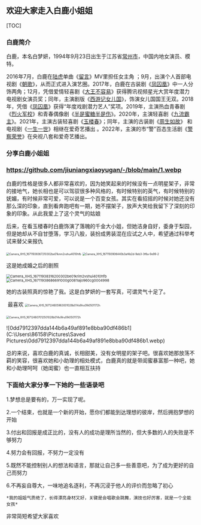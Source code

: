 ##                欢迎大家走入白鹿小姐姐





[TOC]



### 白鹿简介

白鹿，本名白梦妍，1994年9月23日出生于江苏省[常州市](https://baike.baidu.com/item/常州市/633262?fromModule=lemma_inlink)，中国内地女演员、模特。

2016年7月，白鹿在[陆虎](https://baike.baidu.com/item/陆虎/367599?fromModule=lemma_inlink)单曲《[留言](https://baike.baidu.com/item/留言/19862744?fromModule=lemma_inlink)》MV里担任女主角 ；9月，出演个人首部电视剧《[朝歌](https://baike.baidu.com/item/朝歌/19952443?fromModule=lemma_inlink)》，从而正式进入演艺圈。2017年，白鹿在古装剧《[凤囚凰](https://baike.baidu.com/item/凤囚凰/15821552?fromModule=lemma_inlink)》中一人分饰两角；12月，凭借爱情轻喜剧《[大王不容易](https://baike.baidu.com/item/大王不容易/21506996?fromModule=lemma_inlink)》获得腾讯视频星光大赏年度潜力电视剧女演员奖；同年，主演剧版《[西游记女儿国](https://baike.baidu.com/item/西游记女儿国/21802150?fromModule=lemma_inlink)》，饰演女儿国国王无双。2018年，凭借《[凤囚凰](https://baike.baidu.com/item/凤囚凰/15821552?fromModule=lemma_inlink)》获得“年度戏剧潜力艺人”奖项。2019年，主演热血青春剧《[烈火军校](https://baike.baidu.com/item/烈火军校/22382277?fromModule=lemma_inlink)》和青春偶像剧《[半是蜜糖半是伤](https://baike.baidu.com/item/半是蜜糖半是伤/22426814?fromModule=lemma_inlink)》。2020年，主演轻喜剧《[九流霸主](https://baike.baidu.com/item/九流霸主/22113285?fromModule=lemma_inlink)》。2021年，主演古装轻喜剧《[玉楼春](https://baike.baidu.com/item/玉楼春/23663266?fromModule=lemma_inlink)》；同年，主演的古装剧《[周生如故](https://baike.baidu.com/item/周生如故/58305245?fromModule=lemma_inlink)》 和电视剧《[一生一世](https://baike.baidu.com/item/一生一世/50362132?fromModule=lemma_inlink)》相继在爱奇艺播出 。2022年，主演的市“警”百态生活剧《[警察荣誉](https://baike.baidu.com/item/警察荣誉/56874651?fromModule=lemma_inlink)》在央视八套和爱奇艺播出。



### 分享白鹿小姐姐

###                          https://github.com/jiuniangxiaoyugan/-/blob/main/1.webp

白鹿的性格是很多人都非常喜欢的，因为她笑起来的时候没有一点明星架子，非常的接地气，她长相也是可以驾驭很多种风格的，有时候特别的英气，有时候特别的妩媚，有时候非常可爱，可以说是一个百变女孩。其实在看招摇的时候对她还没有那么深的印象，直到看奔跑吧有一期，她不摆架子，放声大笑给我留下了深刻的印象的印象。从此我爱上了这个灵气的姑娘

后来，在看玉楼春时白鹿饰演了落魄的千金大小姐，但她洁身自好，委身于梨园，但是她却从不自甘堕落，学习八股，装扮成男装混在应试之人中，希望通过科举考试来替父亲报仇

<img src="C:\Users\86158\Pictures\Saved Pictures\Camera_XHS_16711938367210302be01krim2vshui4010hfb.jpg" alt="Camera_XHS_16711938367210302be01krim2vshui4010hfb" style="zoom:50%;" />

<img src="C:\Users\86158\Pictures\Saved Pictures\Camera_XHS_1671193906440b3af4b2d-9eb3-3f6a-9e99-2.jpg" alt="Camera_XHS_1671193906440b3af4b2d-9eb3-3f6a-9e99-2" style="zoom: 50%;" />

这是她成婚之后的剧照

<img src="C:\Users\86158\Pictures\Saved Pictures\Camera_XHS_16711938316200302be01krim2vshui4010hfb.jpg" alt="Camera_XHS_16711938316200302be01krim2vshui4010hfb" style="zoom: 67%;" />



<img src="C:\Users\86158\Pictures\Saved Pictures\Camera_XHS_16711938686691000g0081lajo960cg0004998.jpg" alt="Camera_XHS_16711938686691000g0081lajo960cg0004998" style="zoom: 67%;" />

她的古装照真的惊艳了我。这是白梦妍的一套写真，可谓灵气十足了。

​                      最喜欢          <img src="C:\Users\86158\Pictures\Saved Pictures\Camera_XHS_167124605963001028b014s9lru09i0501172h.jpg" alt="Camera_XHS_167124605963001028b014s9lru09i0501172h" style="zoom:50%;" />



​                                 <img src="C:\Users\86158\Pictures\Saved Pictures\Camera_XHS_167124607012501028b014s9lru09i0501172h.jpg" alt="Camera_XHS_167124607012501028b014s9lru09i0501172h" style="zoom:50%;" />

![0dd7912397dda144b6a49af891e8bba90df486b1](C:\Users\86158\Pictures\Saved Pictures\0dd7912397dda144b6a49af891e8bba90df486b1.webp)

总的来说，喜欢白鹿的真诚，长相甜美，没有女明星的架子吧。很喜欢她那放荡不羁的笑容，很喜欢她和小助理的相处模式，白鹿真的就是带闺蜜暴富那一种吧，她和小助理呵呵（她闺蜜）也一直相互扶持

### 下面给大家分享一下她的一些语录吧

1.梦想总是要有的，万一实现了呢。

2.一个结束，也就是一个新的开始，愿你们都能到达理想的彼岸，然后拥抱梦想的开始

3.付出和回报是成正比的，没有人的成功是理所当然的，但大多数的人的失败是不够努力

4.努力会有回报，不努力一定没有

5.既然不能控制别人的想法和语言，那就让自己多一些善意吧，为了成为更好的自己而努力

6.不再妄自尊大，一味地追名逐利，不再沉浸于他人的评价而忽略了初心



`*我的姐姐气质绝了，长得漂亮身材又好，关键是会唱歌会跳舞，演技也好厉害，就是一个全能女孩*`



  非常简短希望大家喜欢                 
